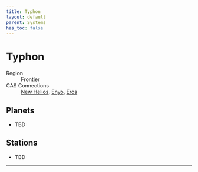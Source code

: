 ```yaml
---
title: Typhon
layout: default
parent: Systems
has_toc: false
---
```


# Typhon
<dl>
    <dt>Region</dt><dd>Frontier</dd>
    <dt>CAS Connections</dt><dd><a href="../new_helios/">New Helios</a>, <a href="../enyo/">Enyo</a>, <a href="../eros/">Eros</a></dd>
    <!-- <dt>Population</dt><dd>///</dd> -->
</dl>

## Planets
* TBD

## Stations
* TBD

----
